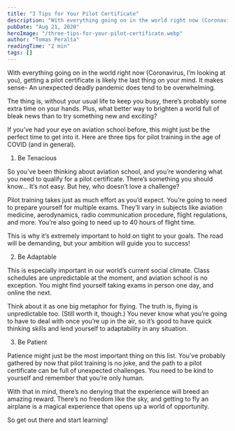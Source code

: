 ```yaml
---
title: "3 Tips for Your Pilot Certificate"
description: "With everything going on in the world right now (Coronavirus, I’m looking at you), getting a pilot certificate is likely the last thing on your mind. It makes sense- An unexpected deadly pandemic does tend to be overwhelming."
pubDate: "Aug 21, 2020"
heroImage: "/three-tips-for-your-pilot-certificate.webp"
author: "Tomas Peralta"
readingTime: "2 min"
tags: []
---
```


With everything going on in the world right now (Coronavirus, I’m looking at you), getting a pilot certificate is likely the last thing on your mind. It makes sense- An unexpected deadly pandemic does tend to be overwhelming.

The thing is, without your usual life to keep you busy, there’s probably some extra time on your hands. Plus, what better way to brighten a world full of bleak news than to try something new and exciting?

If you’ve had your eye on aviation school before, this might just be the perfect time to get into it. Here are three tips for pilot training in the age of COVID (and in general).

1. Be Tenacious

So you’ve been thinking about aviation school, and you’re wondering what you need to qualify for a pilot certificate. There’s something you should know… It’s not easy. But hey, who doesn’t love a challenge?

Pilot training takes just as much effort as you’d expect. You’re going to need to prepare yourself for multiple exams. They’ll vary in subjects like aviation medicine, aerodynamics, radio communication procedure, flight regulations, and more. You’re also going to need up to 40 hours of flight time.

This is why it’s extremely important to hold on tight to your goals. The road will be demanding, but your ambition will guide you to success!

2. Be Adaptable

This is especially important in our world’s current social climate. Class schedules are unpredictable at the moment, and aviation school is no exception. You might find yourself taking exams in person one day, and online the next.

Think about it as one big metaphor for flying. The truth is, flying is unpredictable too. (Still worth it, though.) You never know what you’re going to have to deal with once you’re up in the air, so it’s good to have quick thinking skills and lend yourself to adaptability in any situation.

3. Be Patient

Patience might just be the most important thing on this list. You’ve probably gathered by now that pilot training is no joke, and the path to a pilot certificate can be full of unexpected challenges. You need to be kind to yourself and remember that you’re only human.

With that in mind, there’s no denying that the experience will breed an amazing reward. There’s no freedom like the sky, and getting to fly an airplane is a magical experience that opens up a world of opportunity.

So get out there and start learning!

